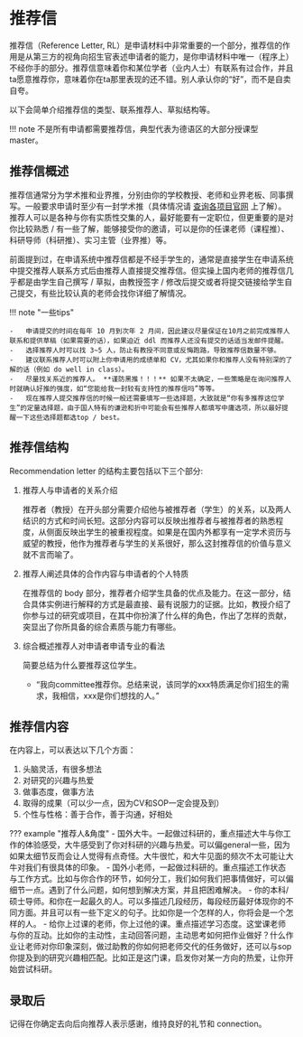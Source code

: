 # 推荐信

推荐信（Reference Letter, RL）是申请材料中非常重要的一个部分，推荐信的作用是从第三方的视角向招生官表述申请者的能力，是你申请材料中唯一（程序上）不经你手的部分。推荐信意味着你和某位学者（业内人士）有联系有过合作，并且ta愿意推荐你，意味着你在ta那里表现的还不错。别人承认你的“好”，而不是自卖自夸。

以下会简单介绍推荐信的类型、联系推荐人、草拟结构等。

!!! note
    不是所有申请都需要推荐信，典型代表为德语区的大部分授课型 master。

## 推荐信概述

推荐信通常分为学术推和业界推，分别由你的学校教授、老师和业界老板、同事撰写。一般要求申请时至少有一封学术推（具体情况请 [查询各项目官网](../../preface/location/) 上了解）。推荐人可以是各种与你有实质性交集的人，最好能要有一定职位，但更重要的是对你比较熟悉 / 有一些了解，能够接受你的邀请，可以是你的任课老师（课程推）、科研导师（科研推）、实习主管（业界推）等。

前面提到过，在申请系统中推荐信都是不经手学生的，通常是直接学生在申请系统中提交推荐人联系方式后由推荐人直接提交推荐信。但实操上国内老师的推荐信几乎都是由学生自己撰写 / 草拟，由教授签字 / 修改后提交或者将提交链接给学生自己提交，有些比较认真的老师会找你详细了解情况。

!!! note "一些tips"

    -   申请提交的时间在每年 10 月到次年 2 月间，因此建议尽量保证在10月之前完成推荐人联系和提供草稿（如果需要的话），如果迫近 ddl 而推荐人还没有提交的话适当发邮件提醒。
    -   选择推荐人时可以找 3~5 人，防止有教授不同意或反悔跑路，导致推荐信数量不够。
    -   建议联系推荐人时可以附上你申请用的成绩单和 CV，尤其如果你和推荐人没有特别深的了解的话（例如 do well in class）。
    -   尽量找关系近的推荐人。 **谨防黑推！！！** 如果不太确定，一些策略是在询问推荐人时就确认好推的强度，如“您能给我一封较有支持性的推荐信吗”等等。
    -   现在推荐人提交推荐信的时候一般还需要填写一些选择题，大致就是“你有多推荐这位学生”的定量选择题，由于国人特有的谦逊和折中可能会有些推荐人都填写中庸选项，所以最好提醒一下这些选择题都选top / best。


## 推荐信结构

Recommendation letter 的结构主要包括以下三个部分:

1.  推荐人与申请者的关系介绍

    推荐者（教授）在开头部分需要介绍他与被推荐者（学生）的关系，以及两人结识的方式和时间长短。这部分内容可以反映出推荐者与被推荐者的熟悉程度，从侧面反映出学生的被重视程度。如果是在国内外都享有一定学术资历与威望的教授，他作为推荐者与学生的关系很好，那么这封推荐信的价值与意义就不言而喻了。

2.  推荐人阐述具体的合作内容与申请者的个人特质

    在推荐信的 body 部分，推荐者介绍学生具备的优点及能力。在这一部分，结合具体实例进行解释的方式是最直接、最有说服力的证据。比如，教授介绍了你参与过的研究或项目，在其中你扮演了什么样的角色，作出了怎样的贡献，突显出了你所具备的综合素质与能力有哪些。

3.  综合概述推荐人对申请者申请专业的看法

    简要总结为什么要推荐这位学生。
    
    - “我向committee推荐你。总结来说，该同学的xxx特质满足你们招生的需求，我相信，xxx是你们想找的人。”

## 推荐信内容

在内容上，可以表达以下几个方面：

1. 头脑灵活，有很多想法
2. 对研究的兴趣与热爱
3. 做事态度，做事方法
4. 取得的成果（可以少一点，因为CV和SOP一定会提及到）
5. 个性与性格：善于合作，善于沟通，好相处

??? example "推荐人&角度"
      - 国外大牛。一起做过科研的，重点描述大牛与你工作的体验感受，大牛感受到了你对科研的兴趣与热爱。可以偏general一些，因为如果太细节反而会让人觉得有点奇怪。大牛很忙，和大牛见面的频次不太可能让大牛对我们有很具体的印象。
      - 国外小老师，一起做过科研的。重点描述工作状态与工作方式。比如与你合作的环节，如何分工，我们如何我们把事情做好，可以偏细节一点。遇到了什么问题，如何想到解决方案，并且把困难解决。
      - 你的本科/硕士导师。和你在一起最久的人。可以多描述几段经历，每段经历最好体现你的不同方面。并且可以有一些下定义的句子。比如你是一个怎样的人，你将会是一个怎样的人。
      - 给你上过课的老师，你上过他的课。重点描述学习态度。这堂课老师与你的互动。比如你的主动性，主动回答问题，主动思考如何把作业做好？什么作业让老师对你印象深刻，做过助教的你如何把老师交代的任务做好，还可以与sop你提及到的研究兴趣相匹配。比如正是这门课，启发你对某一方向的热爱，让你开始尝试科研。


## 录取后

记得在你确定去向后向推荐人表示感谢，维持良好的礼节和 connection。
